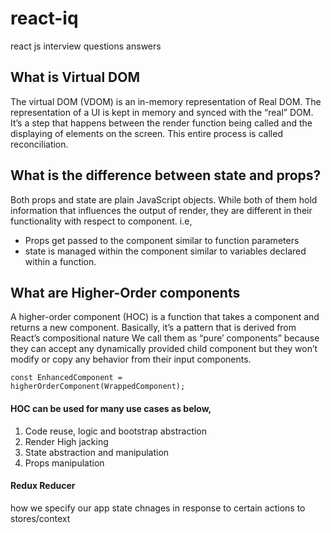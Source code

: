 # react-iq
react js interview questions answers

<h2>What is Virtual DOM</h2>
<p>The virtual DOM (VDOM) is an in-memory representation of Real DOM. The representation of a UI is kept in memory and synced with the “real” DOM. It’s a step that happens between the render function being called and the displaying of elements on the screen. This entire process is called reconciliation.

</p>
<h2>What is the difference between state and props?</h2>
<p>Both props and state are plain JavaScript objects. While both of them hold information that influences the output of render, they are different in their functionality with respect to component. i.e,</p>
<ul>
  <li>Props get passed to the component similar to function parameters</li>
  <li>state is managed within the component similar to variables declared within a function.</li>
</ul>
<h2>What are Higher-Order components</h2>
<p>A higher-order component (HOC) is a function that takes a component and returns a new component. Basically, it’s a pattern that is derived from React’s compositional nature
We call them as “pure’ components” because they can accept any dynamically provided child component but they won’t modify or copy any behavior from their input components.</p>

<code>const EnhancedComponent = higherOrderComponent(WrappedComponent);</code>

<h4>HOC can be used for many use cases as below,</h4>
<ol>
<li>Code reuse, logic and bootstrap abstraction</li>
<li>Render High jacking</li>
<li>State abstraction and manipulation</li>
<li>Props manipulation</li>
</ol>

<h4>Redux Reducer</h4>
<p>how we specify our app state chnages in response to certain actions to stores/context</p>
